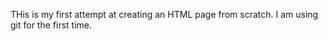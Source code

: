 THis is my first attempt at creating an HTML page from scratch.  I am using git for the first time. 